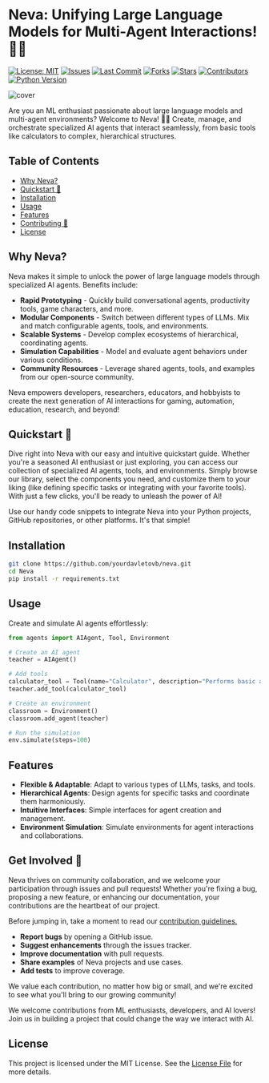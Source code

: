 # Neva: Unifying Large Language Models for Multi-Agent Interactions! 🧠🤖

[![License: MIT](https://img.shields.io/badge/License-MIT-yellow.svg)](https://opensource.org/licenses/MIT)
[![Issues](https://img.shields.io/github/issues/davletovb/neva)](https://github.com/davletovb/neva/issues)
[![Last Commit](https://img.shields.io/github/last-commit/davletovb/neva)](https://github.com/davletovb/neva/commits/master)
[![Forks](https://img.shields.io/github/forks/davletovb/neva?style=social)](https://github.com/davletovb/neva/fork)
[![Stars](https://img.shields.io/github/stars/davletovb/neva?style=social)](https://github.com/davletovb/neva/stargazers)
[![Contributors](https://img.shields.io/github/contributors/davletovb/neva)](https://github.com/davletovb/neva/graphs/contributors)
[![Python Version](https://img.shields.io/pypi/pyversions/package-name)](https://pypi.org/project/package-name/)

![cover](link-to-cover-image)

Are you an ML enthusiast passionate about large language models and multi-agent environments? Welcome to Neva! 🚀💫 Create, manage, and orchestrate specialized AI agents that interact seamlessly, from basic tools like calculators to complex, hierarchical structures.

## Table of Contents
- [Why Neva?](#why-neva)
- [Quickstart 🚀](#quickstart-)
- [Installation](#installation)
- [Usage](#usage)
- [Features](#features)
- [Contributing 🤝](#contributing-)
- [License](#license)

## Why Neva?
Neva makes it simple to unlock the power of large language models through specialized AI agents. Benefits include:

- **Rapid Prototyping** - Quickly build conversational agents, productivity tools, game characters, and more.
- **Modular Components** - Switch between different types of LLMs. Mix and match configurable agents, tools, and environments.
- **Scalable Systems** - Develop complex ecosystems of hierarchical, coordinating agents.
- **Simulation Capabilities** - Model and evaluate agent behaviors under various conditions.
- **Community Resources** - Leverage shared agents, tools, and examples from our open-source community.

Neva empowers developers, researchers, educators, and hobbyists to create the next generation of AI interactions for gaming, automation, education, research, and beyond!

## Quickstart 🚀
Dive right into Neva with our easy and intuitive quickstart guide. Whether you're a seasoned AI enthusiast or just exploring, you can access our collection of specialized AI agents, tools, and environments. Simply browse our library, select the components you need, and customize them to your liking (like defining specific tasks or integrating with your favorite tools). With just a few clicks, you'll be ready to unleash the power of AI!

Use our handy code snippets to integrate Neva into your Python projects, GitHub repositories, or other platforms. It's that simple!

## Installation
```bash
git clone https://github.com/yourdavletovb/neva.git
cd Neva
pip install -r requirements.txt
```

## Usage
Create and simulate AI agents effortlessly:
```python
from agents import AIAgent, Tool, Environment

# Create an AI agent
teacher = AIAgent()

# Add tools
calculator_tool = Tool(name="Calculator", description="Performs basic arithmetic calculations")
teacher.add_tool(calculator_tool)

# Create an environment
classroom = Environment()
classroom.add_agent(teacher)

# Run the simulation
env.simulate(steps=100)
```

## Features
- **Flexible & Adaptable**: Adapt to various types of LLMs, tasks, and tools.
- **Hierarchical Agents**: Design agents for specific tasks and coordinate them harmoniously.
- **Intuitive Interfaces**: Simple interfaces for agent creation and management.
- **Environment Simulation**: Simulate environments for agent interactions and collaborations.

## Get Involved 🤝

Neva thrives on community collaboration, and we welcome your participation through issues and pull requests! Whether you're fixing a bug, proposing a new feature, or enhancing our documentation, your contributions are the heartbeat of our project.

Before jumping in, take a moment to read our [contribution guidelines.](https://github.com/davletovb/neva/blob/main/CONTRIBUTING.md)

- **Report bugs** by opening a GitHub issue.
- **Suggest enhancements** through the issues tracker.
- **Improve documentation** with pull requests.
- **Share examples** of Neva projects and use cases.
- **Add tests** to improve coverage.

We value each contribution, no matter how big or small, and we're excited to see what you'll bring to our growing community!

We welcome contributions from ML enthusiasts, developers, and AI lovers! Join us in building a project that could change the way we interact with AI.

## License
This project is licensed under the MIT License. See the [License File](link-to-license-file) for more details.
